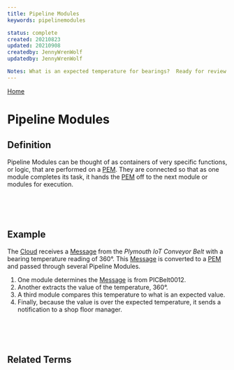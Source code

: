 ```yaml
---
title: Pipeline Modules
keywords: pipelinemodules

status: complete
created: 20210823
updated: 20210908
createdby: JennyWrenWolf
updatedby: JennyWrenWolf

Notes: What is an expected temperature for bearings?  Ready for review 9/8 - Wording in example - Ready for Review  Complete
---
```

[Home](../Index.md) 

# Pipeline Modules

## Definition
Pipeline Modules can be thought of as containers of very specific functions, or logic, that are performed on a [PEM](./Glossary/PEM.md).  They are connected so that as one module completes its task, it hands the [PEM](./Glossary/PEM.md) off to the next module or modules for execution.  

<br>
<br>
<br>

## Example

The [Cloud](./Glossary/Cloud.md) receives a [Message](./Glossary/Message.md) from the *Plymouth IoT Conveyor Belt* with a bearing temperature reading of 360°.  This [Message](./Glossary/Message.md) is converted to a [PEM](./Glossary/PEM.md) and passed through several Pipeline Modules.
  1.  One module determines the [Message](./Glossary/Message.md) is from PICBelt0012.  
  2.  Another extracts the value of the temperature, 360°.  
  3.  A third module compares this temperature to what is an expected value. 
  4.  Finally, because the value is over the expected temperature, it sends a notification to a shop floor manager.

<br>
<br>
<br>

## Related Terms
